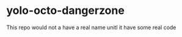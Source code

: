 yolo-octo-dangerzone
====================

This repo would not a have a real name unitl it have some real code
